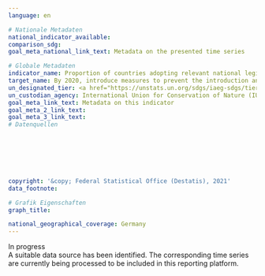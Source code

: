 ```yaml
---
language: en    

# Nationale Metadaten    
national_indicator_available:     
comparison_sdg:     
goal_meta_national_link_text: Metadata on the presented time series    

# Globale Metadaten    
indicator_name: Proportion of countries adopting relevant national legislation and adequately resourcing the prevention or control of invasive alien species    
target_name: By 2020, introduce measures to prevent the introduction and significantly reduce the impact of invasive alien species on land and water ecosystems and control or eradicate the priority species    
un_designated_tier: <a href="https://unstats.un.org/sdgs/iaeg-sdgs/tier-classification/" title="Click here for more information on the UN tier classification."  target="_blank">Tier I</a>    
un_custodian_agency: International Union for Conservation of Nature (IUCN)    
goal_meta_link_text: Metadata on this indicator    
goal_meta_2_link_text:     
goal_meta_3_link_text:         
# Datenquellen





    
    
copyright: '&copy; Federal Statistical Office (Destatis), 2021'    
data_footnote:     

# Grafik Eigenschaften    
graph_title:     

national_geographical_coverage: Germany    
---
```


<span class="status inprogress"> In progress </span><br>
A suitable data source has been identified. The corresponding time series are currently being processed to be included in this reporting platform.
